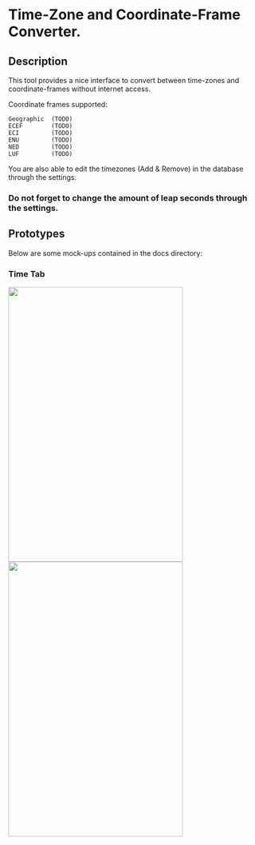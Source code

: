 # Time-Zone and Coordinate-Frame Converter.

## Description

This tool provides a nice interface to convert between time-zones and coordinate-frames without internet access.

Coordinate frames supported:
    
    Geographic  (TODO)
    ECEF        (TODO)
    ECI         (TODO)
    ENU         (TODO)
    NED         (TODO)
    LUF         (TODO)
    
You are also able to edit the timezones (Add & Remove) in the database through the settings.

### **Do not forget to change the amount of leap seconds through the settings.**

## Prototypes

Below are some mock-ups contained in the docs directory:

### Time Tab


<a>
    <div class="column">
        <img src="https://github.com/Andrew9317/tzcf_converter/blob/main/docs/Time_Tab_Dark.svg" width="350" height="550">
    </div>
    <div class="column">
        <img src="https://github.com/Andrew9317/tzcf_converter/blob/main/docs/Time_Tab_Light.svg" width="350" height="550">
    </div>
</a>
